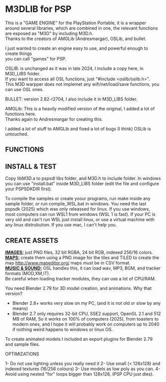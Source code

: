 # M3DLIB for PSP  
  
This is a "GAME ENGINE" for the PlayStation Portable, it is a wrapper around several libraries,
which are combined in one, the relevant functions are exposed as "M3D" by including M3D.h.  
Thanks to the creators of AMGLib (Andresmargar), OSLib, and bullet.  
  
I just wanted to create an engine easy to use, and powerful enough to create things  
you can call "games" for PSP.  
  
OSLIB: is unchanged as it was in late 2024, I include a copy here, in M3D_LIBS folder.  
If you want to access all OSL functions, just "#include <oslib/oslib.h>".  
This M3D warpper does not implemet any wifi/net/load/save functions, you can use OSL ones.  
  
BULLET: version 2.82-r2704, I also include it in M3D_LIBS folder.  
  
AMGLib: This is a heavily modified version of the original, I added a lot of functions here.  
Thanks again to Andresmargar for creating this.  
  
I added a lot of stuff to AMGLib and fixed a lot of bugs (I think)
OSLib is untouched.  

## FUNCTIONS  
  
  

## INSTALL & TEST
  
Copy libM3D.a to pspsdl libs folder, and M3D.h to include folder.
In windows you can use "install.bat" inside M3D_LIBS folder (edit the file and configure
your PSPSDKDIR first).  
   
To compile the samples or create yoour programs, run make inside any sample folder, 
or run compile_WSL.bat in windows. You need the last pspsdk (2025) which was only releassed 
for linux. If you use windows, most computers can run WSL1 from windows  (WSL 1 is fast). 
If your PC is very old and can't run WSL just install linux, or use a  virtual machine with 
any linux distrubution. If you use mac, I can't help you.  
  
## CREATE ASSETS

**<ins>IMAGES:</ins>** just PNG files, 32 bit RGBA, 24 bit RGB, indexed 256/16 colors.  
**<ins>MAPS:</ins>** create them using a PNG image for the tiles and TILED to create the map http://www.mapeditor.org/
maps must be in CSV format.  
**<ins>MUSIC & SOUND:</ins>** OSL handles this, it can load wav, MP3, BGM, and tracker formats (MOD,XM,IT).  
Be careful when loading tracker modules, they can use a lot of CPU/RAM.  

You need Blender 2.79 for 3D model creation, and animations. Why that version? 
- Blender 2.8+ works very slow on my PC, (and it is not old or slow by any means)
- Blender 2.7 only requires 32-bit CPU, SSE2 support, OpenGL 2.1 and 512 MB of RAM,
So it works on 100% of computers (2025), from toasters to modern ones, and I hope
it will probably work on computers up to 2040 if nothing weird happens to windows
or linux OS.

To create animated models I included an export plugins for Blender 2.79 and sample files.


OPTIMIZATIONS

1- Do not use lighting unless you really need it
2- Use small (< 128x128) and indexed textures (16/256 colours)
3- Use models as low poly as you can.
4- Avoid using nested "for" loops bigger than 128x128, (PSP CPU just dies).
